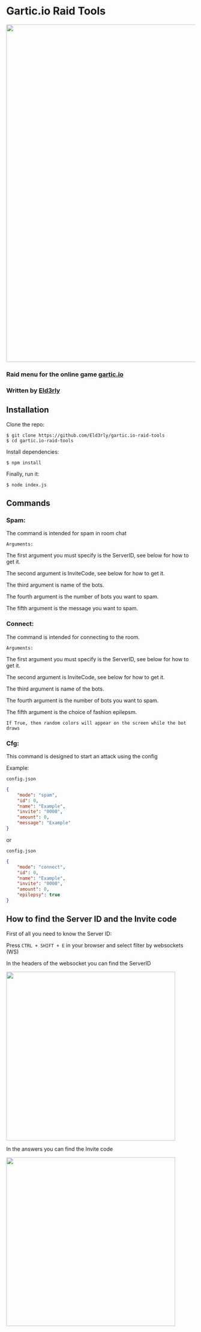 # Gartic.io Raid Tools
 
<img src="https://cdn.upload.systems/uploads/RRzSjTjj.png" width="900">

### Raid menu for the online game [gartic.io](https://gartic.io/)

### Written by [Eld3rly](https://github.com/Eld3rly)

## Installation

Clone the repo:

```console
$ git clone https://github.com/Eld3rly/gartic.io-raid-tools
$ cd gartic.io-raid-tools
```

Install dependencies:

```console
$ npm install
```

Finally, run it:
```console
$ node index.js
```

## Commands

### Spam:

The command is intended for spam in room chat

`Arguments:`

The first argument you must specify is the ServerID, see below for how to get it.

The second argument is InviteCode, see below for how to get it.

The third argument is name of the bots.

The fourth argument is the number of bots you want to spam.

The fifth argument is the message you want to spam.

### Connect:

The command is intended for connecting to the room.

`Arguments:`

The first argument you must specify is the ServerID, see below for how to get it.

The second argument is InviteCode, see below for how to get it.

The third argument is name of the bots.

The fourth argument is the number of bots you want to spam.

The fifth argument is the choice of fashion epilepsm.

`If True, then random colors will appear on the screen while the bot draws`

### Cfg:

This command is designed to start an attack using the config

Example:

`config.json`
```json
{
    "mode": "spam",
    "id": 0,
    "name": "Example",
    "invite": "0000",
    "amount": 0,
    "message": "Example"
}
```

or

`config.json`
```json
{
    "mode": "connect",
    "id": 0,
    "name": "Example",
    "invite": "0000",
    "amount": 0,
    "epilepsy": true
}
```

## How to find the Server ID and the Invite code

First of all you need to know the Server ID:

Press `CTRL + SHIFT + E` in your browser and select filter by websockets (WS)

In the headers of the websocket you can find the ServerID

<img src="https://cdn.upload.systems/uploads/b2jKSy68.png" width="450">

In the answers you can find the Invite code

<img src="https://cdn.upload.systems/uploads/qcMui30c.png" width="450">

